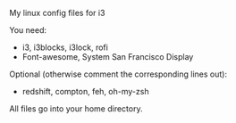 My linux config files for i3

You need:
* i3, i3blocks, i3lock, rofi
* Font-awesome, System San Francisco Display

Optional (otherwise comment the corresponding lines out):
* redshift, compton, feh, oh-my-zsh

All files go into your home directory.
